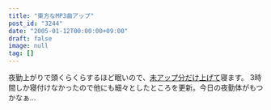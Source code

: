 ```yaml
---
title: "東方なMP3曲アップ"
post_id: "3244"
date: "2005-01-12T00:00:00+09:00"
draft: false
image: null
tag: []
---
```



夜勤上がりで頭くらくらするほど眠いので、[未アップ分だけ上げて](/category/products/musics)寝ます。 3時間しか寝付けなかったので他にも細々としたところを更新。今日の夜勤体がもつかなぁ…
